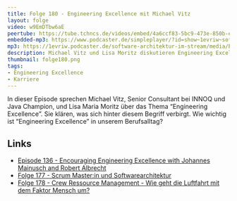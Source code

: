 ```yaml
---
title: Folge 180 - Engineering Excellence mit Michael Vitz
layout: folge
video: w9EmDTbw6aE 
peertube: https://tube.tchncs.de/videos/embed/4a6ccf83-5bc9-473e-850b-ebfb9c164a10
embedded-mp3: https://www.podcaster.de/simpleplayer/?id=show~1evriw~software-architektur-im-stream~pod-e0cc675c80fa969aa48e5df163&v=1694897148
mp3: https://1evriw.podcaster.de/software-architektur-im-stream/media/Engineering_Excellence.mp3
description: Michael Vitz und Lisa Moritz diskutieren Engineering Excellence
thumbnail: folge180.png
tags:
- Engineering Excellence
- Karriere
---
```


In dieser Episode sprechen Michael Vitz, Senior Consultant bei INNOQ
und Java Champion, und Lisa Maria Moritz über das Thema “Engineering
Excellence”. Sie klären, was sich hinter diesem Begriff verbirgt. Wie
wichtig ist “Engineering Excellence” in unserem Berufsalltag?

## Links

- [Episode 136 - Encouraging Engineering Excellence with Johannes Mainusch and Robert Albrecht](https://software-architektur.tv/2022/09/30/folge136.html)
- [Folge 177 - Scrum Master:in und Softwarearchitektur](https://software-architektur.tv/2023/08/04/folge177.html)
- [Folge 178 - Crew Ressource Management - Wie geht die Luftfahrt mit dem Faktor Mensch um?](https://software-architektur.tv/2023/08/11/folge178.html)

